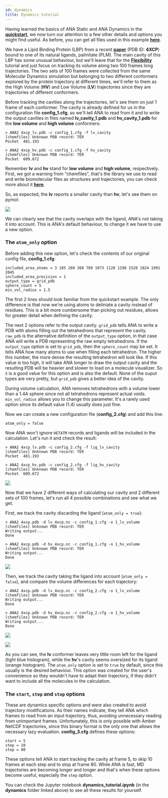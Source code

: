 ```yaml
---
id: dynamics
title: Dynamics tutorial
---
```


Having learned the basics of ANA Static and ANA Dynamics in the [**quickstart**](quickstart.html),
we now turn our attention to a few other details and options you might find useful.
As before, you can get all files used in this example [**here**](https://github.com/anadynamics/ANA2/tree/master/aux/dynamics).

We have a Lipid Binding Protein (LBP) from a recent [**paper**](https://pubmed.ncbi.nlm.nih.gov/31365253/)
(PDB ID: **4XCP**) bound to one of its natural ligands, palmitate (PLM). The main cavity of this LBP has
some unusual behaviour, but we'll leave that for the [**Flexibility**](flexibility.html) tutorial and just
focus on tracking its volume along two 100 frames long trajectories. The two sets of 100 frames were
collected from the same Molecular Dynamics simulation but belonging to two different conformers explored by the protein
trajectory at different times, we'll refer to them as the High Volume (**HV**) and Low Volume (**LV**) trajectories
since they are trajectories of different conformers.

Before tracking the cavities along the trajectories, let's see them on just 1 frame of each conformer. The cavity is
already defined for us in the configuration file **config_1.cfg**, so we'll tell ANA to read from it and to write
the output cavities in files named **lv_cavity_1.pdb** and **hv_cavity_1.pdb** for the **low volume** and **high volume**
conformers:

```
> ANA2 4xcp_lv.pdb -c config_1.cfg -f lv_cavity
[chemfiles] Unknown PDB record: TER
Pocket  481.193

> ANA2 4xcp_hv.pdb -c config_1.cfg -f hv_cavity
[chemfiles] Unknown PDB record: TER
Pocket  609.672
```

Remember **lv** and **hv** stand for **low volume** and **high volume**, respectively. First, we got a warning
from "chemfiles", that's the library we use to read and write biomolecular files as structures
and trajectories, you can check more about it [**here**](http://chemfiles.org/).

So, as expected, the **lv** reports a smaller cavity than **hv**, let's see them on pymol:

![](assets/dynamics/dynamics.png)

We can clearly see that the cavity overlaps with the ligand, ANA's not taking it into account.
This is ANA's default behaviour, to change it we have to use a new option.

### The `atom_only` option

Before adding this new option, let's check the contents of our original config file, **config_1.cfg**:

```
included_area_atoms = 3 185 260 368 789 1073 1128 1298 1520 1824 1991 2045 
included_area_precision = 1
output_type = grid_pdb 
sphere_count = 5
min_vol_radius = 1.5
```

The first 2 lines should look familiar from the quickstart example. The only difference is that now we're
using atoms to deliniate a cavity instead of residues. This is a bit more cumbersome than picking out residues,
allows for greater detail when defining the cavity.

The next 2 options refer to the output cavity. `grid_pdb` tells ANA to write a PDB with atoms filling out
the tetrahedrons that represent the cavity. `raw_pdb` is the alternative definition of the `output_type` option,
in that case ANA will write a PDB representing the raw empty tetrahedrons. 
If the `output_type` option is set to `grid_pdb`, then the `sphere_count` may be set. It tells ANA how many atoms
to use when filling each tetrahedron. The higher this number, the more dense the resulting tetrahedron will look like.
If this value is too high, it will take ANA longer to draw the output cavity and the resulting PDB will be heavier
and slower to load on a molecule visualizer. So `5` is a good value for this option and is also the default.
None of the ouput types are very pretty, but `grid_pdb` gives a better idea of the cavity.

During volume calculation, ANA removes tetrahedrons with a volume lower than a 1.4A sphere since not all
tetrahedrons represent actual voids. `min_vol_radius` allows you to change this parameter. It's a rarely
used option since its default value (1.4) usually does just fine.

Now we can create a new configuration file (**config_2.cfg**) and add this line:

```
atom_only = false
```

Now ANA won't ignore `HETATM` records and ligands will be included in the calculation. Let's run it
and check the result:

```
> ANA2 4xcp_lv.pdb -c config_2.cfg -f lig_lv_cavity
[chemfiles] Unknown PDB record: TER
Pocket  481.193

> ANA2 4xcp_hv.pdb -c config_2.cfg -f lig_hv_cavity
[chemfiles] Unknown PDB record: TER
Pocket  609.672
```

![](assets/dynamics/dynamics_lig.png)

Now that we have 2 different ways of calculating our cavity and 2 different sets of 100 frames, let's
run all 4 possible combinations and see what we get.

First, we track the cavity discarding the ligand (`atom_only = true`):

```
> ANA2 4xcp.pdb -d lv_4xcp.nc -c config_1.cfg -o 1_lv_volume
[chemfiles] Unknown PDB record: TER
Writing output...
Done

> ANA2 4xcp.pdb -d hv_4xcp.nc -c config_1.cfg -o 1_hv_volume
[chemfiles] Unknown PDB record: TER
Writing output...
Done
```

![](assets/dynamics/plot_1.png)

Then, we track the cavity taking the ligand into account (`atom_only = false`), and compare the volume differences for each trajectory:

```
> ANA2 4xcp.pdb -d lv_4xcp.nc -c config_2.cfg -o 1_lv_volume
[chemfiles] Unknown PDB record: TER
Writing output...
Done

> ANA2 4xcp.pdb -d hv_4xcp.nc -c config_2.cfg -o 1_hv_volume
[chemfiles] Unknown PDB record: TER
Writing output...
Done
```

![](assets/dynamics/plot_2.png)


![](assets/dynamics/plot_3.png)

As you can see, the **lv** conformer leaves very little room left for the ligand (light blue histogram),
while the **hv**'s cavity seems oversized for its ligand (orange histogram). The `atom_only` option is set to `true`
by default, since this usually is the desired behaviour. This option was created for the user's
convenience so they wouldn't have to adapt their trajectory, if they didn't want to include all the molecules in the
calculation.

### The `start`, `step` and `stop` options

These are dynamics specific options and were also created to avoid 
trajectory modifications. As their names indicate, they tell ANA which frames to read from an
input trajectory, thus, avoiding unnecessary reading from unimportant frames. Unfortunately, this is only
possible with Amber NetCDF trajectories, since this binary format is the only one that allows the
necessary lazy evaluation. **config_3.cfg** defines these options:

```
start = 5
step = 10
stop = 80
```

These options tell ANA to start tracking the cavity at frame 5, to skip 10 frames at each step and
to stop at frame 80. While ANA is fast, MD trajectories are becoming longer and longer and that's when
these options become useful, especially the `step` option.

You can check the Jupyter notebook **dynamics_tutorial.ipynb** (in the **dynamics** folder linked above)
to see all these results for yourself.

